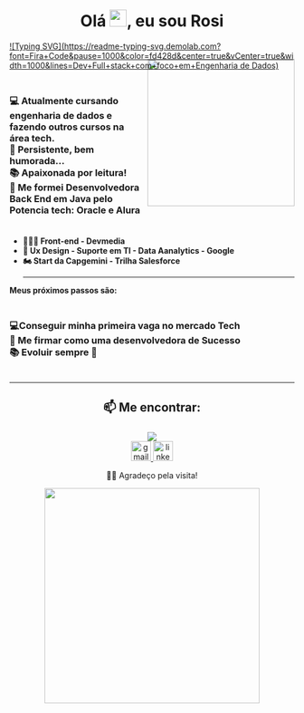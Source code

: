 <h1 align="center">Olá  <img src="https://media.giphy.com/media/hvRJCLFzcasrR4ia7z/giphy.gif" width="30px"/>, eu sou Rosi </h1>

[![Typing SVG](https://readme-typing-svg.demolab.com?font=Fira+Code&pause=1000&color=fd428d&center=true&vCenter=true&width=1000&lines=Dev+Full+stack+com+foco+em+Engenharia de Dados)](https://git.io/typing-svg)
<img align="right" width="260px" style="margin-top:-20px" src="https://www.animefeminist.com/wp-content/uploads/2020/04/type-computer-squid-girl.gif">  
<div style="margin: 20px 0; display:flex; gap:10px 5px;flex-wrap:wrap;">
<h3 align="left">
💻 Atualmente cursando engenharia de dados e fazendo outros cursos na área tech. <br> 💞️ Persistente, bem humorada... <br>📚 Apaixonada por leitura! <br>🧐 Me formei Desenvolvedora Back End em Java pelo <strong>Potencia tech:</strong> Oracle e Alura<br>
</h3>
</div>
  <ul><strong>   
  <li>👩🏻‍🚀 Front-end - Devmedia</li>
  <li>🚀 Ux Design - Suporte em TI - Data Aanalytics - <strong>Google</strong></><li>🏍 Start da Capgemini - Trilha Salesforce</li>
  </strong>
  
**********

</ul>
<strong>Meus próximos passos são: </strong><br>
<div style="margin: 20px 0; display:flex; gap:10px 5px;flex-wrap:wrap;">
<h3 align="left">
💻Conseguir minha primeira vaga no mercado Tech<br> 💞️ Me firmar como uma desenvolvedora de Sucesso <br>📚 Evoluir sempre 🚀 
</h3>
</div>

**********

###

<h2 align="center">📫 Me encontrar:</h2>

###

<div align="center">
<a href="https://github.com/rosi-matheus" target="_blank"><img src="https://img.shields.io/badge/GitHub-100000?style=for-the-badge&logo=github&logoColor=white"/a>
	<div align="center">
  <a href="mailto:rosivencendocomjesus@gmail.com" target="_blank">
    <img src="https://img.shields.io/static/v1?message=Gmail&logo=gmail&label=&color=D14836&logoColor=white&labelColor=&style=for-the-badge" height="35" alt="gmail logo" />
  </a>
  <a href="https://www.linkedin.com/in/rosiane-aparecida-da-silva-b06323258/" target="_blank">
    <img src="https://img.shields.io/static/v1?message=LinkedIn&logo=linkedin&label=&color=0077B5&logoColor=white&labelColor=&style=for-the-badge" height="35" alt="linkedin logo" />
  </a>

🧐💖 Agradeço pela visita!

<div align="center">
   <!-- <img height="350em" src="./.github/assets/cover_.png"/> -->
   <img height="380em" src="https://hollywoodforevertv.com.br/media/uploads/jenna-ortega-gif.gif"/>

